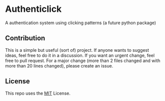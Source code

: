 # Authenticlick
A authentication system using clicking patterns (a future python package)

## Contribution
This is a simple but useful (sort of) project. If anyone wants to suggest ideas, feel free to do it in a discussion. If you want an urgent change, feel free to pull request. For a major change (more than 2 files changed and with more than 20 lines changed), please create an issue.

## License
This repo uses the [MIT](LICENSE) License.

